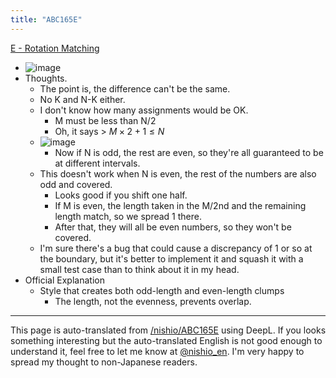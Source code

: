 ```yaml
---
title: "ABC165E"
---
```


[E - Rotation Matching](https://atcoder.jp/contests/abc165/tasks/abc165_e)
- ![image](https://gyazo.com/433122aabc060c44d595f84db3aff948/thumb/1000)
- Thoughts.
    - The point is, the difference can't be the same.
    - No K and N-K either.
    - I don't know how many assignments would be OK.
        - M must be less than N/2
        - Oh, it says > $M \times 2 + 1 \le N$
    - ![image](https://gyazo.com/72626eebb3eb1c72e900d7e5f7afa66a/thumb/1000)
        - Now if N is odd, the rest are even, so they're all guaranteed to be at different intervals.
    - This doesn't work when N is even, the rest of the numbers are also odd and covered.
        - Looks good if you shift one half.
        - If M is even, the length taken in the M/2nd and the remaining length match, so we spread 1 there.
        - After that, they will all be even numbers, so they won't be covered.
    - I'm sure there's a bug that could cause a discrepancy of 1 or so at the boundary, but it's better to implement it and squash it with a small test case than to think about it in my head.
- Official Explanation
    - Style that creates both odd-length and even-length clumps
        - The length, not the evenness, prevents overlap.


---
This page is auto-translated from [/nishio/ABC165E](https://scrapbox.io/nishio/ABC165E) using DeepL. If you looks something interesting but the auto-translated English is not good enough to understand it, feel free to let me know at [@nishio_en](https://twitter.com/nishio_en). I'm very happy to spread my thought to non-Japanese readers.